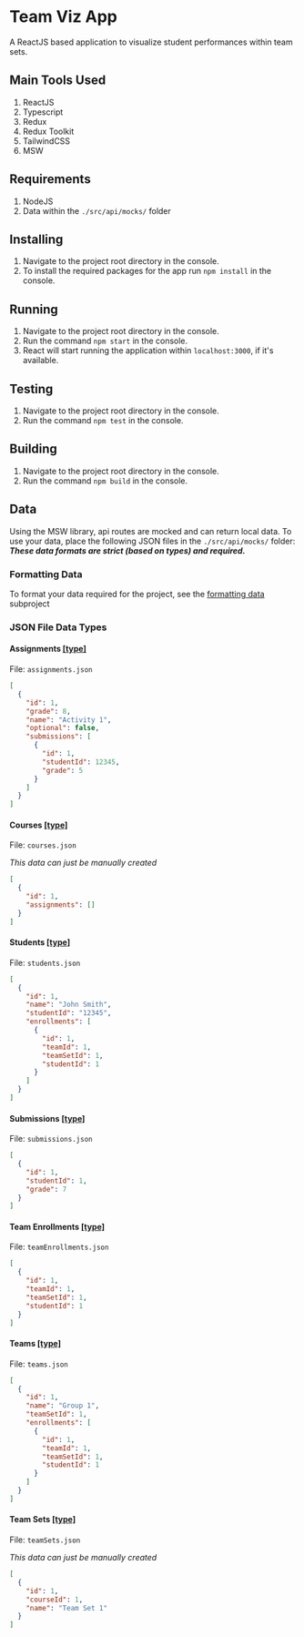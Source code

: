 # Team Viz App

A ReactJS based application to visualize student performances within team sets.

## Main Tools Used

1. ReactJS
2. Typescript
3. Redux
4. Redux Toolkit
5. TailwindCSS
6. MSW

## Requirements

1. NodeJS
2. Data within the `./src/api/mocks/` folder

## Installing

1. Navigate to the project root directory in the console.
2. To install the required packages for the app run `npm install` in the console.

## Running

1. Navigate to the project root directory in the console.
2. Run the command `npm start` in the console.
3. React will start running the application within `localhost:3000`, if it's available.

## Testing

1. Navigate to the project root directory in the console.
2. Run the command `npm test` in the console.

## Building

1. Navigate to the project root directory in the console.
2. Run the command `npm build` in the console.

## Data

Using the MSW library, api routes are mocked and can return local data.
To use your data, place the following JSON files in the `./src/api/mocks/` folder:
_**These data formats are strict (based on types) and required.**_

### Formatting Data

To format your data required for the project, see the [formatting data](./format_data/README.md) subproject

### JSON File Data Types

#### Assignments [[type]](./src/types/grades.ts)

File: `assignments.json`

```json
[
  {
    "id": 1,
    "grade": 8,
    "name": "Activity 1",
    "optional": false,
    "submissions": [
      {
        "id": 1,
        "studentId": 12345,
        "grade": 5
      }
    ]
  }
]
```

#### Courses [[type]](./src/types/course.ts)

File: `courses.json`

*This data can just be manually created*

```json
[
  {
    "id": 1,
    "assignments": []
  }
]
```

#### Students [[type]](./src/types/students.ts)

File: `students.json`

```json
[
  {
    "id": 1,
    "name": "John Smith",
    "studentId": "12345",
    "enrollments": [
      {
        "id": 1,
        "teamId": 1,
        "teamSetId": 1,
        "studentId": 1
      }
    ]
  }
]
```

#### Submissions [[type]](./src/types/grades.ts)

File: `submissions.json`

```json
[
  {
    "id": 1,
    "studentId": 1,
    "grade": 7
  }
]
```

#### Team Enrollments [[type]](./src/types/enrollments.ts)

File: `teamEnrollments.json`

```json
[
  {
    "id": 1,
    "teamId": 1,
    "teamSetId": 1,
    "studentId": 1
  }
]
```

#### Teams [[type]](./src/types/teams.ts)

File: `teams.json`

```json
[
  {
    "id": 1,
    "name": "Group 1",
    "teamSetId": 1,
    "enrollments": [
      {
        "id": 1,
        "teamId": 1,
        "teamSetId": 1,
        "studentId": 1
      }
    ]
  }
]
```

#### Team Sets [[type]](./src/types/teams.ts)

File: `teamSets.json`

*This data can just be manually created*

```json
[
  {
    "id": 1,
    "courseId": 1,
    "name": "Team Set 1"
  }
]
```
